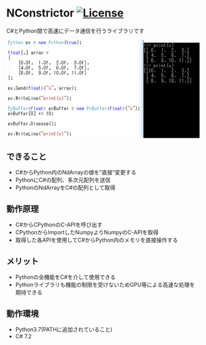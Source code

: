 # NConstrictor [![License](https://img.shields.io/badge/License-Apache%202.0-blue.svg)](https://opensource.org/licenses/Apache-2.0)
C#とPython間で高速にデータ通信を行うライブラリです

![Sample](https://github.com/harujoh/NConstrictor/blob/Images/top.png)

## できること
- C#からPython内のNdArrayの値を”直接”変更する
- PythonにC#の配列、多次元配列を送信
- PythonのNdArrayをC#の配列として取得

## 動作原理
- C#からCPythonのC-APIを呼び出す
- CPythonからImportしたNumpyよりNumpyのC-APIを取得
- 取得した各APIを使用してC#からPython内のメモリを直接操作する

## メリット
- Pythonの全機能をC#を介して使用できる
- Pythonライブラリも機能の制限を受けないためGPU等による高速な処理を期待できる

## 動作環境
- Python3.7(PATHに追加されていること)
- C# 7.2
